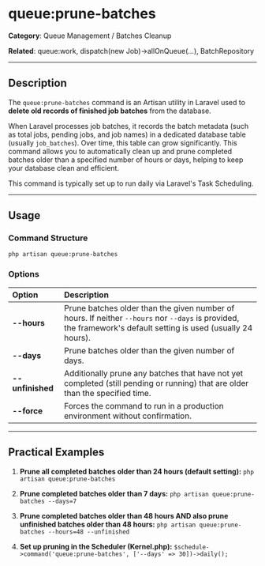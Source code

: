 # queue:prune-batches

**Category**: Queue Management / Batches Cleanup

**Related**: queue:work, dispatch(new Job)->allOnQueue(...), BatchRepository

---

## Description

The `queue:prune-batches` command is an Artisan utility in Laravel used to **delete old records of finished job batches** from the database.

When Laravel processes job batches, it records the batch metadata (such as total jobs, pending jobs, and job names) in a dedicated database table (usually `job_batches`). Over time, this table can grow significantly. This command allows you to automatically clean up and prune completed batches older than a specified number of hours or days, helping to keep your database clean and efficient.

This command is typically set up to run daily via Laravel's Task Scheduling.

---

## Usage

### Command Structure

`php artisan queue:prune-batches`

### Options

| Option | Description |
| :--- | :--- |
| **--hours** | Prune batches older than the given number of hours. If neither `--hours` nor `--days` is provided, the framework's default setting is used (usually 24 hours). |
| **--days** | Prune batches older than the given number of days. |
| **--unfinished** | Additionally prune any batches that have not yet completed (still pending or running) that are older than the specified time. |
| **--force** | Forces the command to run in a production environment without confirmation. |

---

## Practical Examples

1.  **Prune all completed batches older than 24 hours (default setting):**
    `php artisan queue:prune-batches`

2.  **Prune completed batches older than 7 days:**
    `php artisan queue:prune-batches --days=7`

3.  **Prune completed batches older than 48 hours AND also prune unfinished batches older than 48 hours:**
    `php artisan queue:prune-batches --hours=48 --unfinished`

4.  **Set up pruning in the Scheduler (Kernel.php):**
    `$schedule->command('queue:prune-batches', ['--days' => 30])->daily();`

